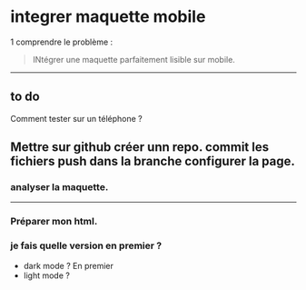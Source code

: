 # integrer maquette mobile
1 comprendre le problème : 
> INtégrer une maquette parfaitement lisible sur  mobile.
---
## to do 
Comment tester sur un téléphone ?


Mettre sur github
créer unn repo.
commit les fichiers
push dans la branche
configurer la page. 
---
### analyser la maquette.



---
### Préparer mon html.


### je  fais quelle version en premier ?
* dark mode ? En premier
* light mode ?
